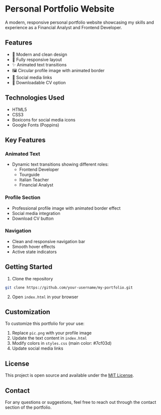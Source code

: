 # Personal Portfolio Website

A modern, responsive personal portfolio website showcasing my skills and experience as a Financial Analyst and Frontend Developer.

## Features

- 🎨 Modern and clean design
- 📱 Fully responsive layout
- ✨ Animated text transitions
- 🖼️ Circular profile image with animated border
- 🔗 Social media links
- 📄 Downloadable CV option

## Technologies Used

- HTML5
- CSS3
- Boxicons for social media icons
- Google Fonts (Poppins)

## Key Features

### Animated Text
- Dynamic text transitions showing different roles:
  - Frontend Developer
  - Tourguide
  - Italian Teacher
  - Financial Analyst

### Profile Section
- Professional profile image with animated border effect
- Social media integration
- Download CV button

### Navigation
- Clean and responsive navigation bar
- Smooth hover effects
- Active state indicators

## Getting Started

1. Clone the repository
```bash
git clone https://github.com/your-username/my-portfolio.git
```

2. Open `index.html` in your browser

## Customization

To customize this portfolio for your use:

1. Replace `pic.png` with your profile image
2. Update the text content in `index.html`
3. Modify colors in `styles.css` (main color: #7cf03d)
4. Update social media links

## License

This project is open source and available under the [MIT License](LICENSE).

## Contact

For any questions or suggestions, feel free to reach out through the contact section of the portfolio. 